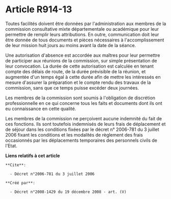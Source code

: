 # Article R914-13

Toutes facilités doivent être données par l'administration aux membres de la  commission consultative mixte départementale ou
académique pour leur permettre  de remplir leurs attributions. En outre, communication doit leur être donnée de  tous
documents et pièces nécessaires à l'accomplissement de leur mission huit  jours au moins avant la date de la séance.

Une autorisation  d'absence est accordée aux maîtres pour leur permettre de participer aux  réunions de la commission, sur
simple présentation de leur convocation. La durée  de cette autorisation est calculée en tenant compte des délais de route,
de la  durée prévisible de la réunion, et augmentée d'un temps égal à cette durée afin  de mettre les intéressés en mesure
d'assurer la préparation et le compte rendu  des travaux de la commission, sans que ce temps puisse excéder deux  journées.

Les membres de la commission sont soumis à  l'obligation de discrétion professionnelle en ce qui concerne tous les faits et
documents dont ils ont eu connaissance en cette qualité.

Les  membres de la commission ne perçoivent aucune indemnité du fait de ces  fonctions. Ils sont toutefois indemnisés de
leurs frais de déplacement et de  séjour dans les conditions fixées par le décret n° 2006-781 du 3  juillet 2006 fixant les
conditions et les modalités de règlement des  frais occasionnés par les déplacements temporaires des personnels civils de
l'Etat.

**Liens relatifs à cet article**

	**Cite**:

	  - Décret n°2006-781 du 3 juillet 2006

	**Créé par**:

	  - Décret n°2008-1429 du 19 décembre 2008 - art. (V)
